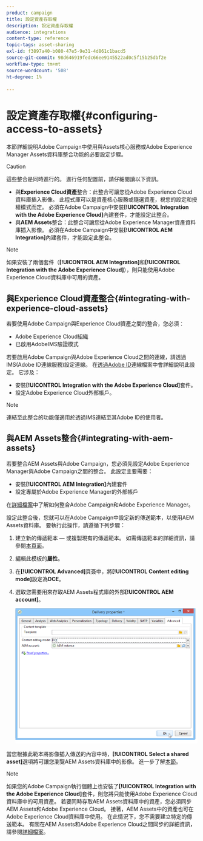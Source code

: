 ```yaml
---
product: campaign
title: 設定資產存取權
description: 設定資產存取權
audience: integrations
content-type: reference
topic-tags: asset-sharing
exl-id: f3897a40-b080-47e5-9e31-4d861c1bacd5
source-git-commit: 98d646919fedc66ee9145522ad0c5f15b25dbf2e
workflow-type: tm+mt
source-wordcount: '508'
ht-degree: 1%

---
```


# 設定資產存取權{#configuring-access-to-assets}

本節詳細說明Adobe Campaign中使用與Assets核心服務或Adobe Experience Manager Assets資料庫整合功能的必要設定步驟。

>[!CAUTION]
>
>這些整合是同時進行的。 進行任何配置前，請仔細閱讀以下資訊。

* 與&#x200B;**Experience Cloud資產**&#x200B;整合：此整合可讓您從Adobe Experience Cloud資料庫插入影像。 此程式庫可以是資產核心服務或隨選資產，視您的設定和授權模式而定。 必須在Adobe Campaign中安裝&#x200B;**[!UICONTROL Integration with the Adobe Experience Cloud]**&#x200B;內建套件，才能設定此整合。
* 與&#x200B;**AEM Assets**&#x200B;整合：此整合可讓您從Adobe Experience Manager資產資料庫插入影像。 必須在Adobe Campaign中安裝&#x200B;**[!UICONTROL AEM Integration]**&#x200B;內建套件，才能設定此整合。

>[!NOTE]
>
>如果安裝了兩個套件（**[!UICONTROL AEM Integration]**&#x200B;和&#x200B;**[!UICONTROL Integration with the Adobe Experience Cloud]**），則只能使用Adobe Experience Cloud資料庫中可用的資產。

## 與Experience Cloud資產整合{#integrating-with-experience-cloud-assets}

若要使用Adobe Campaign與Experience Cloud資產之間的整合，您必須：

* Adobe Experience Cloud組織
* 已啟用AdobeIMS驗證模式

若要啟用Adobe Campaign與Adobe Experience Cloud之間的連線，請透過IMS(Adobe ID連線服務)設定連線。 在[透過Adobe ID](../../integrations/using/about-adobe-id.md)連線檔案中會詳細說明此設定。 它涉及：

* 安裝&#x200B;**[!UICONTROL Integration with the Adobe Experience Cloud]**&#x200B;套件。
* 設定Adobe Experience Cloud外部帳戶。

>[!NOTE]
>
>連結至此整合的功能僅適用於透過IMS連結至其Adobe ID的使用者。

## 與AEM Assets整合{#integrating-with-aem-assets}

若要整合AEM Assets與Adobe Campaign，您必須先設定Adobe Experience Manager與Adobe Campaign之間的整合。 此設定主要需要：

* 安裝&#x200B;**[!UICONTROL AEM Integration]**&#x200B;內建套件
* 設定專屬於Adobe Experience Manager的外部帳戶

在[詳細檔案](../../integrations/using/about-adobe-experience-manager.md)中了解如何整合Adobe Campaign和Adobe Experience Manager。

設定此整合後，您就可以在Adobe Campaign中設定新的傳送範本，以使用AEM Assets資料庫。 要執行此操作，請遵循下列步驟：

1. 建立新的傳遞範本 — 或複製現有的傳遞範本。 如需傳送範本的詳細資訊，請參閱[本頁面](../../delivery/using/about-templates.md)。
1. 編輯此模板的&#x200B;**屬性**。
1. 在&#x200B;**[!UICONTROL Advanced]**&#x200B;頁簽中，將&#x200B;**[!UICONTROL Content editing mode]**&#x200B;設定為&#x200B;**DCE**。
1. 選取您需要用來存取AEM Assets程式庫的外部&#x200B;**[!UICONTROL AEM account]**。

   ![](assets/dam_aem_assets1.png)

當您根據此範本將影像插入傳送的內容中時，**[!UICONTROL Select a shared asset]**&#x200B;選項將可讓您瀏覽AEM Assets資料庫中的影像。 進一步了解[本節](../../integrations/using/inserting-a-shared-asset.md)。

>[!NOTE]
>
>如果您的Adobe Campaign執行個體上也安裝了&#x200B;**[!UICONTROL Integration with the Adobe Experience Cloud]**&#x200B;套件，則您將只能使用Adobe Experience Cloud資料庫中的可用資產。 若要同時存取AEM Assets資料庫中的資產，您必須同步AEM Assets和Adobe Experience Cloud。 接著，AEM Assets中的資產也可在Adobe Experience Cloud資料庫中使用。 在此情況下，您不需要建立特定的傳送範本。 有關在AEM Assets和Adobe Experience Cloud之間同步的詳細資訊，請參閱[詳細檔案](https://experienceleague.adobe.com/docs/experience-manager-65/administering/integration/configure-assets-cc-integration.html#integration)。
